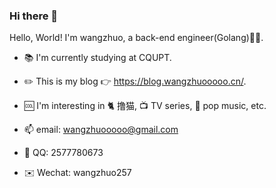 ### Hi there 👋
Hello, World! I'm wangzhuo, a back-end engineer(Golang)👨‍💻.

- 📚 I'm currently studying at CQUPT.

- ✏️ This is my blog 👉 https://blog.wangzhuooooo.cn/.

- 🆒 I'm interesting in 🐈 撸猫, 📺️ TV series, 🎵 pop music, etc.

- 📫 email: wangzhuooooo@gmail.com

- 🐧 QQ: 2577780673
  
- ✉️ Wechat: wangzhuo257

<!--
**wangzhuooooo/wangzhuooooo** is a ✨ _special_ ✨ repository because its `README.md` (this file) appears on your GitHub profile.

Here are some ideas to get you started:

- 🔭 I’m currently working on ...
- 🌱 I’m currently learning ...
- 👯 I’m looking to collaborate on ...
- 🤔 I’m looking for help with ...
- 💬 Ask me about ...
- 📫 How to reach me: ...
- 😄 Pronouns: ...
- ⚡ Fun fact: ...
-->
